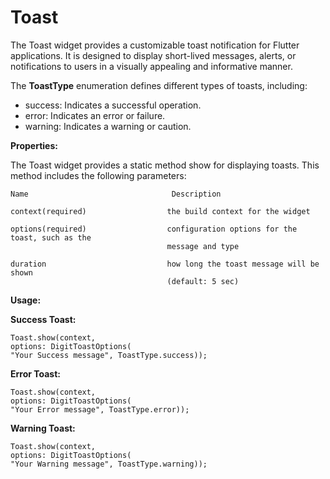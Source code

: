 # Toast

The Toast widget provides a customizable toast notification for Flutter applications. It is designed to display short-lived messages, alerts, or notifications to users in a visually appealing and informative manner.

The **ToastType** enumeration defines different types of toasts, including:

* success: Indicates a successful operation.
* error: Indicates an error or failure.
* warning: Indicates a warning or caution.

**Properties:**

The Toast widget provides a static method show for displaying toasts. This method includes the following parameters:

```
Name                                Description
```

```
context(required)                  the build context for the widget
```

```
options(required)                  configuration options for the toast, such as the
                                   message and type
```

```
duration                           how long the toast message will be shown
                                   (default: 5 sec)
```

**Usage:**

**Success Toast:**

```
Toast.show(context,
options: DigitToastOptions(
"Your Success message", ToastType.success));
```

**Error Toast:**

```
Toast.show(context,
options: DigitToastOptions(
"Your Error message", ToastType.error));
```

**Warning Toast:**

```
Toast.show(context,
options: DigitToastOptions(
"Your Warning message", ToastType.warning));
```
